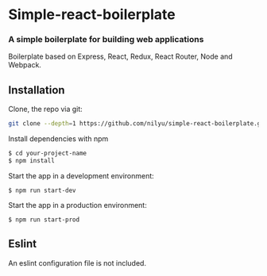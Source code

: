 # Simple-react-boilerplate

### A simple boilerplate for building web applications

Boilerplate based on Express, React, Redux, React Router, Node and Webpack.

## Installation

Clone, the repo via git:

```bash
git clone --depth=1 https://github.com/nilyu/simple-react-boilerplate.git your-project-name
```

Install dependencies with npm

```bash
$ cd your-project-name
$ npm install
```

Start the app in a development environment:

```
$ npm run start-dev
```

Start the app in a production environment:

```
$ npm run start-prod
```

## Eslint

An eslint configuration file is not included.

